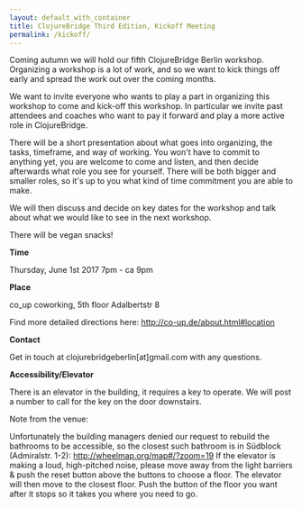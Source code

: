 ```yaml
---
layout: default_with_container
title: ClojureBridge Third Edition, Kickoff Meeting
permalink: /kickoff/
---
```


Coming autumn we will hold our fifth ClojureBridge Berlin workshop. Organizing a workshop is a lot of work, and so we want to kick things off early and spread the work out over the coming months.

We want to invite everyone who wants to play a part in organizing this workshop to come and kick-off this workshop. In particular we invite past attendees and coaches who want to pay it forward and play a more active role in ClojureBridge.

There will be a short presentation about what goes into organizing, the tasks, timeframe, and way of working. You won't have to commit to anything yet, you are welcome to come and listen, and then decide afterwards what role you see for yourself. There will be both bigger and smaller roles, so it's up to you what kind of time commitment you are able to make.

We will then discuss and decide on key dates for the workshop and talk about what we would like to see in the next workshop.

There will be vegan snacks!

**Time**

Thursday, June 1st 2017
7pm - ca 9pm

**Place**

co_up coworking, 5th floor
Adalbertstr 8

Find more detailed directions here: http://co-up.de/about.html#location

**Contact**

Get in touch at clojurebridgeberlin[at]gmail.com with any questions.

**Accessibility/Elevator**

There is an elevator in the building, it requires a key to operate. We will post a number to call for the key on the door downstairs.

Note from the venue:

Unfortunately the building managers denied our request to rebuild the bathrooms to be accessible, so the closest such bathroom is in Südblock (Admiralstr. 1-2): http://wheelmap.org/map#/?zoom=19
If the elevator is making a loud, high-pitched noise, please move away from the light barriers & push the reset button above the buttons to choose a floor. The elevator will then move to the closest floor. Push the button of the floor you want after it stops so it takes you where you need to go.
